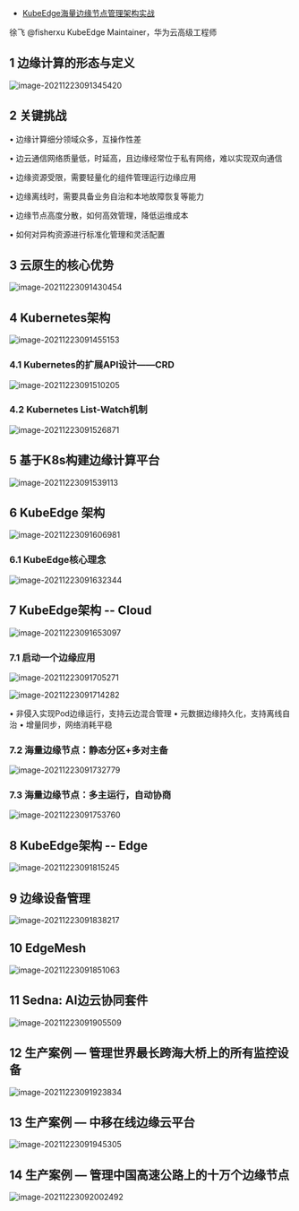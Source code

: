 - [KubeEdge海量边缘节点管理架构实战](https://gotc.oschina.net/uploads/files/02%20%E5%BE%90%E9%A3%9E%20KubeEdge%E6%B5%B7%E9%87%8F%E8%BE%B9%E7%BC%98%E8%8A%82%E7%82%B9%E7%AE%A1%E7%90%86%E6%9E%B6%E6%9E%84%E5%AE%9E%E6%88%98.pdf)

徐飞 @fisherxu		KubeEdge Maintainer，华为云高级工程师

## 1 边缘计算的形态与定义

![image-20211223091345420](https://gitee.com/er-huomeng/img/raw/master/image-20211223091345420.png)

## 2 关键挑战

• 边缘计算细分领域众多，互操作性差

• 边云通信网络质量低，时延高，且边缘经常位于私有网络，难以实现双向通信

• 边缘资源受限，需要轻量化的组件管理运行边缘应用

• 边缘离线时，需要具备业务自治和本地故障恢复等能力

• 边缘节点高度分散，如何高效管理，降低运维成本

• 如何对异构资源进行标准化管理和灵活配置

## 3 云原生的核心优势

![image-20211223091430454](https://gitee.com/er-huomeng/img/raw/master/image-20211223091430454.png)

## 4 Kubernetes架构

![image-20211223091455153](https://gitee.com/er-huomeng/img/raw/master/image-20211223091455153.png)

### 4.1 Kubernetes的扩展API设计——CRD

![image-20211223091510205](https://gitee.com/er-huomeng/img/raw/master/image-20211223091510205.png)

### 4.2 Kubernetes List-Watch机制

![image-20211223091526871](https://gitee.com/er-huomeng/img/raw/master/image-20211223091526871.png)

## 5 基于K8s构建边缘计算平台

![image-20211223091539113](https://gitee.com/er-huomeng/img/raw/master/image-20211223091539113.png)

## 6 KubeEdge 架构

![image-20211223091606981](https://gitee.com/er-huomeng/img/raw/master/image-20211223091606981.png)

### 6.1 KubeEdge核心理念

![image-20211223091632344](https://gitee.com/er-huomeng/img/raw/master/image-20211223091632344.png)

## 7 KubeEdge架构 -- Cloud

![image-20211223091653097](https://gitee.com/er-huomeng/img/raw/master/image-20211223091653097.png)

### 7.1 启动一个边缘应用

![image-20211223091705271](https://gitee.com/er-huomeng/img/raw/master/image-20211223091705271.png)

![image-20211223091714282](https://gitee.com/er-huomeng/img/raw/master/image-20211223091714282.png)

• 非侵入实现Pod边缘运行，支持云边混合管理
• 元数据边缘持久化，支持离线自治
• 增量同步，网络消耗平稳

### 7.2 海量边缘节点：静态分区+多对主备

![image-20211223091732779](https://gitee.com/er-huomeng/img/raw/master/image-20211223091732779.png)

### 7.3 海量边缘节点：多主运行，自动协商

![image-20211223091753760](https://gitee.com/er-huomeng/img/raw/master/image-20211223091753760.png)

## 8 KubeEdge架构 -- Edge

![image-20211223091815245](https://gitee.com/er-huomeng/img/raw/master/image-20211223091815245.png)

## 9 边缘设备管理

![image-20211223091838217](https://gitee.com/er-huomeng/img/raw/master/image-20211223091838217.png)

## 10 EdgeMesh

![image-20211223091851063](https://gitee.com/er-huomeng/img/raw/master/image-20211223091851063.png)

## 11 Sedna: AI边云协同套件

![image-20211223091905509](https://gitee.com/er-huomeng/img/raw/master/image-20211223091905509.png)

## 12 生产案例 — 管理世界最长跨海大桥上的所有监控设备

![image-20211223091923834](https://gitee.com/er-huomeng/img/raw/master/image-20211223091923834.png)

## 13 生产案例 — 中移在线边缘云平台

![image-20211223091945305](https://gitee.com/er-huomeng/img/raw/master/image-20211223091945305.png)

## 14 生产案例 — 管理中国高速公路上的十万个边缘节点

![image-20211223092002492](https://gitee.com/er-huomeng/img/raw/master/image-20211223092002492.png)